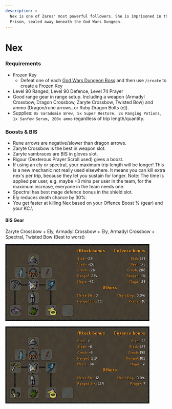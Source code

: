 ```yaml
---
description: >-
  Nex is one of Zaros' most powerful followers. She is imprisoned in the Ancient
  Prison, sealed away beneath the God Wars Dungeon.
---
```


# Nex

### Requirements

* Frozen Key
  * Defeat one of each [God Wars Dungeon Boss](broken-reference) and then use `/create` to create a Frozen Key
* Level 90 Ranged, Level 90 Defence, Level 74 Prayer
* Good range gear in range setup. Including a weapon (Armadyl Crossbow, Dragon Crossbow, Zaryte Crossbow, Twisted Bow) and ammo (Dragon/rune arrows, or Ruby Dragon Bolts (e)).&#x20;
* Supplies: `8x Saradomin Brew, 5x Super Restore, 2x Ranging Potions, 1x Sanfew Serum, 200x ammo` regardless of trip length/quantity.

### Boosts & BIS

* Rune arrows are negative/slower than dragon arrows.
* Zaryte Crossbow is the best in weapon slot.
* Zaryte vambraces are BIS in gloves slot.
* Rigour (Dexterous Prayer Scroll used) gives a boost.
* If using an ely or spectral, your maximum trip length will be longer! This is a new mechanic not really used elsewhere. It means you can kill extra nex's per trip, because they let you sustain for longer. Note: The time is applied per user, e.g. maybe +3 mins per user in the team, for the maximum increase, everyone in the team needs one.
* Spectral has best mage defence bonus in the shield slot.
* Ely reduces death chance by 30%.
* You get faster at killing Nex based on your Offence Boost % (gear) and your KC.\


#### BIS Gear

Zaryte Crossbow + Ely, Armadyl Crossbow + Ely, Armadyl Crossbow + Spectral, Twisted Bow (Best to worst)

![BIS Gear](../.gitbook/assets/nexbis)

![BIS Gear without Nex Items](../.gitbook/assets/nexbis2)
